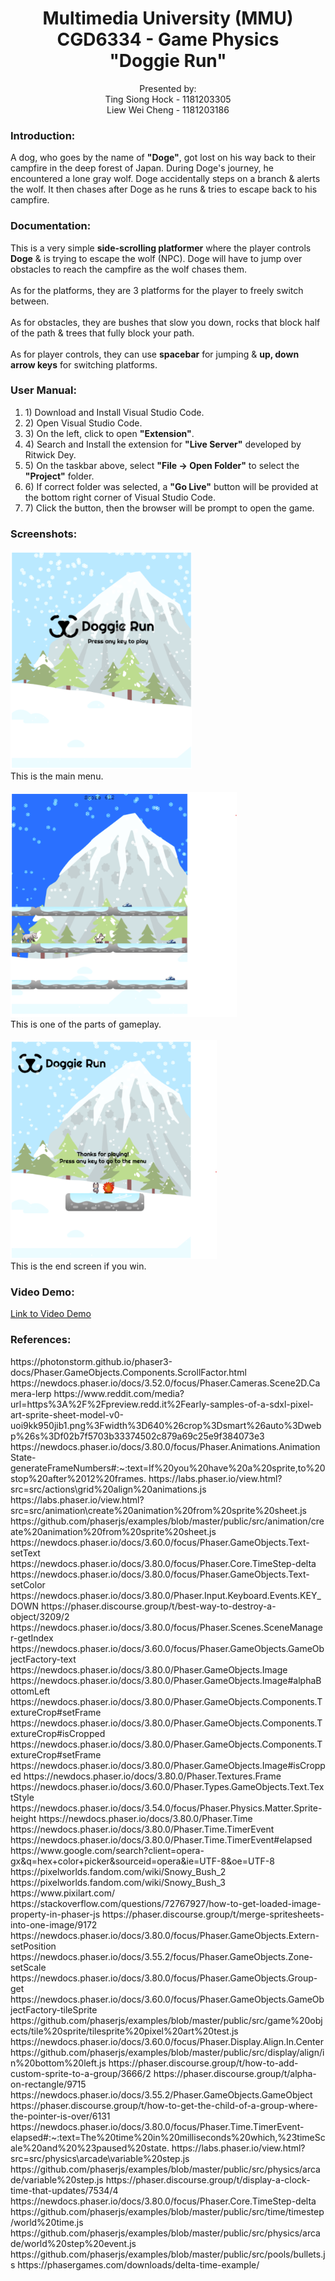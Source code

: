 <h1 align="center">Multimedia University (MMU)<br>
CGD6334 - Game Physics<br>
"Doggie Run"</h1>

<p align="center">Presented by:<br>
Ting Siong Hock - 1181203305<br>
Liew Wei Cheng - 1181203186<br></p>

<h3>Introduction:</h3>
<p>
A dog, who goes by the name of <strong>"Doge"</strong>, got lost on his way back to their campfire in the deep forest of Japan. During Doge's journey, he encountered a lone gray wolf. Doge accidentally steps on a branch & alerts the wolf. It then chases after Doge as he runs & tries to escape back to his campfire.  
</p>

<h3>Documentation:</h3>
<p>
This is a very simple <strong>side-scrolling platformer</strong> where the player controls <strong>Doge</strong> & is trying to escape the wolf (NPC). Doge will have to jump over obstacles to reach the campfire as the wolf chases them.<br><br>
As for the platforms, they are 3 platforms for the player to freely switch between.<br><br>
As for obstacles, they are bushes that slow you down, rocks that block half of the path & trees that fully block your path.<br><br>
As for player controls, they can use <strong>spacebar</strong> for jumping & <strong>up, down arrow keys</strong> for switching platforms.<br>
</p>

<h3>User Manual:</h3>
<p>
<ol>
<li>1) Download and Install Visual Studio Code.</li>
<li>2) Open Visual Studio Code.
<li>3) On the left, click to open <strong>"Extension"</strong>.</li>
<li>4) Search and Install the extension for <strong>"Live Server"</strong> developed by Ritwick Dey.</li>
<li>5) On the taskbar above, select <strong>"File -> Open Folder"</strong> to select the <strong>"Project"</strong> folder.</li>
<li>6) If correct folder was selected, a <strong>"Go Live"</strong> button will be provided at the bottom right corner of Visual Studio Code.</li>
<li>7) Click the button, then the browser will be prompt to open the game.</li>
</ol>
</p>

<h3>Screenshots:</h3>
<p>
<img src="images/game-main-menu.png" width="290" height="350"><br>This is the main menu.<br><br>
<img src="images/game-gameplay.png" width="362" height="360"><br>This is one of the parts of gameplay.<br><br>
<img src="images/game-end-screen.png" width="330" height="350"><br>This is the end screen if you win.<br>
</p>

<h3>Video Demo:</h3>
<a href="">Link to Video Demo</a>
<h3>References:</h3>
<p>
https://photonstorm.github.io/phaser3-docs/Phaser.GameObjects.Components.ScrollFactor.html
https://newdocs.phaser.io/docs/3.52.0/focus/Phaser.Cameras.Scene2D.Camera-lerp
https://www.reddit.com/media?url=https%3A%2F%2Fpreview.redd.it%2Fearly-samples-of-a-sdxl-pixel-art-sprite-sheet-model-v0-uoi9kk950jib1.png%3Fwidth%3D640%26crop%3Dsmart%26auto%3Dwebp%26s%3Df02b7f5703b33374502c879a69c25e9f384073e3
https://newdocs.phaser.io/docs/3.80.0/focus/Phaser.Animations.AnimationState-generateFrameNumbers#:~:text=If%20you%20have%20a%20sprite,to%20stop%20after%2012%20frames.
https://labs.phaser.io/view.html?src=src/actions\grid%20align%20animations.js
https://labs.phaser.io/view.html?src=src/animation\create%20animation%20from%20sprite%20sheet.js
https://github.com/phaserjs/examples/blob/master/public/src/animation/create%20animation%20from%20sprite%20sheet.js
https://newdocs.phaser.io/docs/3.60.0/focus/Phaser.GameObjects.Text-setText
https://newdocs.phaser.io/docs/3.80.0/focus/Phaser.Core.TimeStep-delta
https://newdocs.phaser.io/docs/3.80.0/focus/Phaser.GameObjects.Text-setColor
https://newdocs.phaser.io/docs/3.80.0/Phaser.Input.Keyboard.Events.KEY_DOWN
https://phaser.discourse.group/t/best-way-to-destroy-a-object/3209/2
https://newdocs.phaser.io/docs/3.80.0/focus/Phaser.Scenes.SceneManager-getIndex
https://newdocs.phaser.io/docs/3.60.0/focus/Phaser.GameObjects.GameObjectFactory-text
https://newdocs.phaser.io/docs/3.80.0/Phaser.GameObjects.Image
https://newdocs.phaser.io/docs/3.80.0/Phaser.GameObjects.Image#alphaBottomLeft
https://newdocs.phaser.io/docs/3.80.0/Phaser.GameObjects.Components.TextureCrop#setFrame
https://newdocs.phaser.io/docs/3.80.0/Phaser.GameObjects.Components.TextureCrop#isCropped
https://newdocs.phaser.io/docs/3.80.0/Phaser.GameObjects.Components.TextureCrop#setFrame
https://newdocs.phaser.io/docs/3.80.0/Phaser.GameObjects.Image#isCropped
https://newdocs.phaser.io/docs/3.80.0/Phaser.Textures.Frame
https://newdocs.phaser.io/docs/3.60.0/Phaser.Types.GameObjects.Text.TextStyle
https://newdocs.phaser.io/docs/3.54.0/focus/Phaser.Physics.Matter.Sprite-height
https://newdocs.phaser.io/docs/3.80.0/Phaser.Time
https://newdocs.phaser.io/docs/3.80.0/Phaser.Time.TimerEvent
https://newdocs.phaser.io/docs/3.80.0/Phaser.Time.TimerEvent#elapsed
https://www.google.com/search?client=opera-gx&q=hex+color+picker&sourceid=opera&ie=UTF-8&oe=UTF-8
https://pixelworlds.fandom.com/wiki/Snowy_Bush_2
https://pixelworlds.fandom.com/wiki/Snowy_Bush_3
https://www.pixilart.com/
https://stackoverflow.com/questions/72767927/how-to-get-loaded-image-property-in-phaser-js
https://phaser.discourse.group/t/merge-spritesheets-into-one-image/9172
https://newdocs.phaser.io/docs/3.80.0/focus/Phaser.GameObjects.Extern-setPosition
https://newdocs.phaser.io/docs/3.55.2/focus/Phaser.GameObjects.Zone-setScale
https://newdocs.phaser.io/docs/3.80.0/focus/Phaser.GameObjects.Group-get
https://newdocs.phaser.io/docs/3.60.0/focus/Phaser.GameObjects.GameObjectFactory-tileSprite
https://github.com/phaserjs/examples/blob/master/public/src/game%20objects/tile%20sprite/tilesprite%20pixel%20art%20test.js
https://newdocs.phaser.io/docs/3.60.0/focus/Phaser.Display.Align.In.Center
https://github.com/phaserjs/examples/blob/master/public/src/display/align/in%20bottom%20left.js
https://phaser.discourse.group/t/how-to-add-custom-sprite-to-a-group/3666/2
https://phaser.discourse.group/t/alpha-on-rectangle/9715
https://newdocs.phaser.io/docs/3.55.2/Phaser.GameObjects.GameObject
https://phaser.discourse.group/t/how-to-get-the-child-of-a-group-where-the-pointer-is-over/6131
https://newdocs.phaser.io/docs/3.80.0/focus/Phaser.Time.TimerEvent-elapsed#:~:text=The%20time%20in%20milliseconds%20which,%23timeScale%20and%20%23paused%20state.
https://labs.phaser.io/view.html?src=src/physics\arcade\variable%20step.js
https://github.com/phaserjs/examples/blob/master/public/src/physics/arcade/variable%20step.js
https://phaser.discourse.group/t/display-a-clock-time-that-updates/7534/4
https://newdocs.phaser.io/docs/3.80.0/focus/Phaser.Core.TimeStep-delta
https://github.com/phaserjs/examples/blob/master/public/src/time/timestep/world%20time.js
https://github.com/phaserjs/examples/blob/master/public/src/physics/arcade/world%20step%20event.js
https://github.com/phaserjs/examples/blob/master/public/src/pools/bullets.js
https://phasergames.com/downloads/delta-time-example/
</p>
